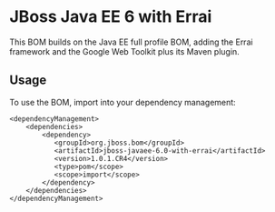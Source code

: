 JBoss Java EE 6 with Errai
==========================

This BOM builds on the Java EE full profile BOM, adding the Errai framework and the Google Web Toolkit plus its Maven plugin.
 
Usage
-----

To use the BOM, import into your dependency management:

    <dependencyManagement>
        <dependencies>
            <dependency>
               <groupId>org.jboss.bom</groupId>
               <artifactId>jboss-javaee-6.0-with-errai</artifactId>
               <version>1.0.1.CR4</version>
               <type>pom</scope>
               <scope>import</scope>
            </dependency>
        </dependencies>
    </dependencyManagement>
